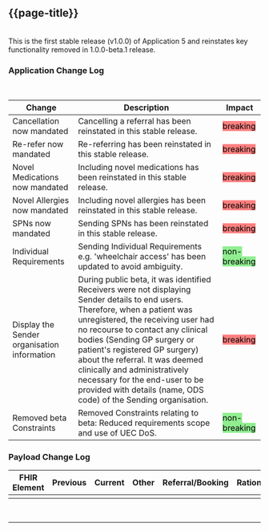 <div class="bars-blg-expander">
<div class="bars-blg-expander-entry" id="v1.0.0">

## {{page-title}}
<br>
This is the first stable release (v1.0.0) of Application 5 and reinstates key functionality removed in 1.0.0-beta.1 release.
<br>

### Application Change Log


<br>


| Change                                    | Description                                     | Impact                                                                  | 
|-------------------------------------------|-------------------------------------------------|-------------------------------------------------------------------------|
| Cancellation now mandated                  | Cancelling a referral has been reinstated in this stable release.|<mark style="background-color: #ff8080">breaking</mark>|
| Re-refer now mandated                  | Re-referring has been reinstated in this stable release. |<mark style="background-color: #ff8080">breaking</mark>|
| Novel Medications now mandated                  | Including novel medications has been reinstated in this stable release.|<mark style="background-color: #ff8080">breaking</mark>|
| Novel Allergies now mandated                  | Including novel allergies has been reinstated in this stable release.|<mark style="background-color: #ff8080">breaking</mark>|    
| SPNs now mandated                  | Sending SPNs has been reinstated in this stable release.|<mark style="background-color: #ff8080">breaking</mark>|
| Individual Requirements                  | Sending Individual Requirements e.g. 'wheelchair access' has been updated to avoid ambiguity. |<mark style="background-color: LightGreen">non-breaking</mark>|
| Display the Sender organisation information                 |During public beta, it was identified Receivers were not displaying Sender details to end users. Therefore, when a patient was unregistered, the receiving user had no recourse to contact any clinical bodies (Sending GP surgery or patient's registered GP surgery) about the referral. It was deemed clinically and administratively necessary for the end-user to be provided with details (name, ODS code) of the Sending organisation. |<mark style="background-color: #ff8080">breaking</mark>|
| Removed beta Constraints   | Removed Constraints relating to beta: Reduced requirements scope and use of UEC DoS. |   <mark style="background-color: LightGreen">non-breaking</mark>  |

    
### Payload Change Log


| FHIR Element                                         | Previous | Current    | Other   | Referral/Booking | Rationale                                                                                       |  Impact  |
|------------------------------------------------------|----------|------------|---------|------------------|-------------------------------------------------------------------------------------------------|----------|
| | || |                                ||

</div>
</div>

<br>
<hr>
